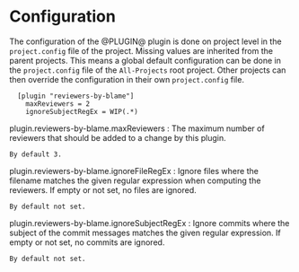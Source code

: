 Configuration
=============

The configuration of the @PLUGIN@ plugin is done on project level in
the `project.config` file of the project. Missing values are inherited
from the parent projects. This means a global default configuration can
be done in the `project.config` file of the `All-Projects` root project.
Other projects can then override the configuration in their own
`project.config` file.

```
  [plugin "reviewers-by-blame"]
    maxReviewers = 2
    ignoreSubjectRegEx = WIP(.*)
```

plugin.reviewers-by-blame.maxReviewers
:	The maximum number of reviewers that should be added to a change by
	this plugin.

	By default 3.

plugin.reviewers-by-blame.ignoreFileRegEx
:	Ignore files where the filename matches the given regular expression when
	computing the reviewers. If empty or not set, no files are ignored.

	By default not set.

plugin.reviewers-by-blame.ignoreSubjectRegEx
:	Ignore commits where the subject of the commit messages matches
	the given regular expression. If empty or not set, no commits are ignored.

	By default not set.